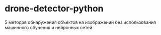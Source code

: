 # drone-detector-python
 5 методов обнаружения объектов на изображении без использования машинного обучения и нейронных сетей
